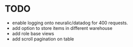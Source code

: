 
# TODO

- enable logging onto neuralic/datadog for 400 requests.
- add option to store items in different warehouse
- add role base views
- add scroll pagination on table